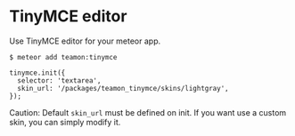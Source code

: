 # TinyMCE editor

Use TinyMCE editor for your meteor app.

```
$ meteor add teamon:tinymce
```

```
tinymce.init({
  selector: 'textarea',
  skin_url: '/packages/teamon_tinymce/skins/lightgray',
});
```

Caution: Default `skin_url` must be defined on init. If you want use a custom skin, you can simply modify it.
